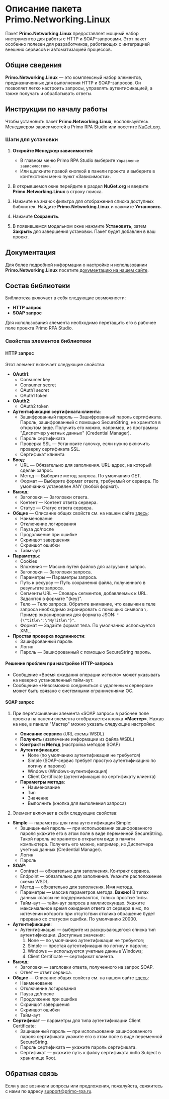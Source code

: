 # Описание пакета Primo.Networking.Linux

Пакет **Primo.Networking.Linux** предоставляет мощный набор инструментов для работы с HTTP и SOAP-запросами. Этот пакет особенно полезен для разработчиков, работающих с интеграцией внешних сервисов и автоматизацией процессов.

## Общие сведения

**Primo.Networking.Linux** — это комплексный набор элементов, предназначенных для выполнения HTTP и SOAP-запросов. Он позволяет легко настроить запросы, управлять аутентификацией, а также получать и обрабатывать ответы.

## Инструкции по началу работы

Чтобы установить пакет **Primo.Networking.Linux**, воспользуйтесь Менеджером зависимостей в Primo RPA Studio или посетите [NuGet.org](https://www.nuget.org/).

### Шаги для установки

1. **Откройте Менеджер зависимостей:**
   - В главном меню Primo RPA Studio выберите `Управление зависимостями`.
   - Или щелкните правой кнопкой в панели проекта и выберите в контекстном меню пункт «Зависимости».

2. В открывшемся окне перейдите в раздел **NuGet.org** и введите **Primo.Networking.Linux** в строку поиска.

3. Нажмите на значок фильтра для отображения списка доступных библиотек. Найдите **Primo.Networking.Linux** и нажмите **Установить**.

4. Нажмите **Сохранить**.

5. В появившемся модальном окне нажмите **Установить**, затем **Закрыть** для завершения установки. Пакет будет добавлен в ваш проект.

## Документация

Для более подробной информации о настройке и использовании **Primo.Networking.Linux** посетите [документацию на нашем сайте](https://docs.primo-rpa.ru).

## Состав библиотеки

Библиотека включает в себя следующие возможности:

- **HTTP запрос**
- **SOAP запрос**

Для использования элемента необходимо перетащить его в рабочее поле проекта Primo RPA Studio.

### Свойства элементов библиотеки

#### HTTP запрос

Этот элемент включает следующие свойства:

- **OAuth1**:
  - Consumer key
  - Consumer secret
  - OAuth1 secret
  - OAuth1 token
- **OAuth2**:
  - OAuth2 token
- **Аутентификация сертификата клиента**:
  - Зашифрованный пароль — Зашифрованный пароль сертификата. Пароль, зашифрованный с помощью SecureString, не хранится в открытом виде. Получить его можно, например, из программы "Диспетчер учетных данных" (Credential Manager).
  - Пароль сертификата
  - Проверка SSL — Установите галочку, если нужно включить проверку сертификата SSL.
  - Сертификат клиента
- **Ввод**:
  - URL — Обязательно для заполнения. URL-адрес, на который сделан запрос.
  - Метод — Выберите метод запроса. По умолчанию GET.
  - Формат — Выберите формат ответа, требуемый от сервера. По умолчанию установлен ANY (любой формат).
- **Вывод**:
  - Заголовки — Заголовки ответа.
  - Контент — Контент ответа сервера.
  - Статус — Статус ответа сервера.
- **Общие** — Описание общих свойств см. на нашем сайте [здесь](https://docs.primo-rpa.ru/primo-rpa/primo-rpa-studio/process/elements):
  - Наименование
  - Отключение логирования
  - Пауза до/после
  - Продолжение при ошибке
  - Скриншот завершения
  - Скриншот ошибки
  - Тайм-аут
- **Параметры**:
  - Cookies
  - Вложения — Массив путей файлов для загрузки в запрос.
  - Заголовки — Заголовки запроса.
  - Параметры — Параметры запроса.
  - Путь к ресурсу — Путь сохранения файла, полученного в результате запроса.
  - Сегменты URL — Словарь сегментов, добавляемых к URL. Задаются в формате "{key}".
  - Тело — Тело запроса. Обратите внимание, что кавычки в теле запроса необходимо экранировать с помощью символа `\`. Пример экранирования для формата JSON: `"{\"title\":\"MyTitle\"}"`.
  - Формат — Задайте формат тела. По умолчанию используется XML.
- **Простая проверка подлинности**:
  - Зашифрованный пароль
  - Логин
  - Пароль — Зашифрованный с помощью SecureString пароль.

#### Решение проблем при настройке HTTP-запроса

- Сообщение «Время ожидания операции истекло» может указывать на неверно установленный тайм-аут.
- Сообщение «Невозможно соединиться с удаленным сервером» может быть связано с системными ограничениями ОС.

#### SOAP запрос

1. При перетаскивании элемента «SOAP запрос» в рабочее поле проекта на панели элемента отображается кнопка **«Мастер»**. Нажав на нее, в панели "Мастер" можно указать следующие настройки:
   - **Описание сервиса** (URL схемы WSDL)
   - **Получить** (извлечение информации из файла WSDL)
   - **Контракт и Метод** (настройка методов SOAP)
   - **Аутентификация**:
     - None (по умолчанию аутентификация не требуется)
     - Simple (SOAP-сервис требует простую аутентификацию по логину и паролю)
     - Windows (Windows-аутентификация)
     - Client Certificate (аутентификация по сертификату клиента)
   - **Параметры метода**:
     - Наименование
     - Тип
     - Значение
     - Выполнить (кнопка для выполнения запроса)

2. Элемент включает в себя следующие свойства:

  - **Simple** — параметры для типа аутентификации Simple:
    - Защищенный пароль — при использовании зашифрованного пароля укажите его в этом поле в виде переменной SecureString. Такой пароль не хранится в открытом виде в памяти компьютера. Получить его можно, например, из Диспетчера учетных данных (Credential Manager).
    - Логин
    - Пароль
  - **SOAP**:
    - Contract — обязательно для заполнения. Контракт сервиса.
    - Endpoint — обязательно для заполнения. Укажите расположение схемы WSDL.
    - Метод — обязательно для заполнения. Имя метода.
    - Параметры — массив параметров метода. **Важно!** В типах данных классы не поддерживаются, только простые типы.
    - Тайм-аут — тайм-аут запроса в миллисекундах. Укажите максимальное время ожидания ответа от сервера в мс, по истечении которого при отсутствии отклика обращение будет прервано со статусом ошибки. По умолчанию 20000.
  - **Аутентификация**:
    - Аутентификация — выберите из раскрывающегося списка тип аутентификации. Доступные значения:
      1) None — по умолчанию аутентификация не требуется;
      2) Simple — простая аутентификация по логину и паролю;
      3) Windows — используются учетные данные Windows;
      4) Client Certificate — сертификат клиента.
  - **Вывод**:
    - Заголовки — заголовки ответа, полученного на запрос SOAP.
    - Ответ — ответ сервиса.
  - **Общие** — Описание общих свойств см. на нашем сайте [здесь](https://docs.primo-rpa.ru/primo-rpa/primo-rpa-studio/process/elements):
    - Наименование
    - Отключение логирования
    - Пауза до/после
    - Продолжение при ошибке
    - Скриншот завершения
    - Скриншот ошибки
    - Тайм-аут
  - **Сертификат** — параметры для типа аутентификации Client Certificate:
    - Защищенный пароль — при использовании зашифрованного пароля сертификата укажите его в этом поле в виде переменной SecureString.
    - Пароль сертификата — укажите пароль сертификата.
    - Сертификат — укажите путь к файлу сертификата либо Subject в хранилище Root.

## Обратная связь

Если у вас возникли вопросы или предложения, пожалуйста, свяжитесь с нами по адресу [support@primo-rpa.ru](mailto:support@primo-rpa.ru).

